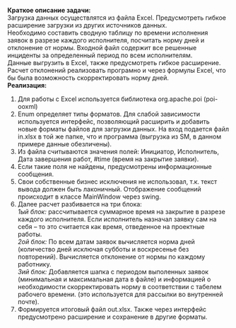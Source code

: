 **Краткое описание задачи:<br/>**
Загрузка данных осуществлятся из файла Excel. Предусмотреть гибкое расширение загрузки из других источников данных.<br/>
Необходимо составить сводную таблицу по времени исполнения заявок в разрезе каждого исполнителя, посчитать норму дней и отклонение от нормы. Входной файл содержит все решенные инциденты за определенный период по всем исполнителям.<br/> Данные выгрузить в Excel, также предусмотреть гибкое расширение. Расчет отклонений реализовать програмно и через формулы Excel, что бы была возможность скорректировать норму дней. <br/>
**Реализация:<br/>**
1. Для работы с Excel используется библиотека org.apache.poi (poi-ooxml) <br/>
2. Enum определяет типы форматов. Для слабой зависимости используется интерфейс, позволяющий расширить и добавить новые форматы файлов для загрузки данных. На вход подается файл in.xlsx в той же папке, что и программа (выгрузка из SM, в данном примере данные обезличены).<br/>
3. Из файла считываются значения полей: Инициатор, Исполнитель, Дата завершения работ, #time (время на закрытие заявки).<br/>
4. Если такие поля не найдены, предусмотрены информационные сообщения.
5. Свои собственные бизнес исключения не использовал, т.к. текст вывода должен быть лаконичный. Отображение сообщений происходит в классе MainWindow через swing.<br/>
6. Далее расчет разбивается на три блока:<br/>
*1ый блок:* рассчитывается суммарное время на закрытие в разрезе каждого исполнителя. Если исполнитель назначал заявку сам на себя – то это считается как время, отведенное на проектные работы.<br/>
*2ой блок:* По всем датам заявок вычисляется норма дней (количество дней исключая субботы и воскресенье без повторений).
Вычисляется отклонение от нормы по каждому работнику.<br/>
*3ий блок:* Добавляется шапка с периодом выполенных заявок (минимальная и максимальная дата в файле) и информацией о необходимости скорректировать норму в соответствии с табелем рабочего времени. (это используется для рассылки во внутренней почте).<br/>
7. Формируется итоговый файл out.xlsx. Также через интерфейс предусмотрено расширение и сохранение в другие форматы.<br/>
